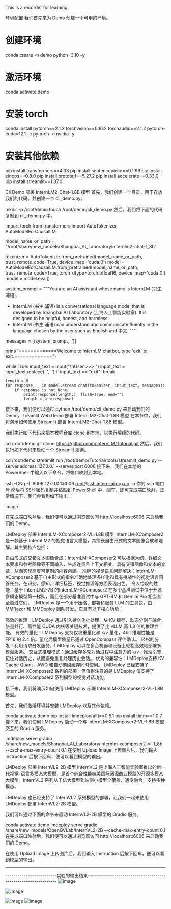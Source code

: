 This is a recorder for learning.

环境配置
我们首先来为 Demo 创建一个可用的环境。

# 创建环境
conda create -n demo python=3.10 -y
# 激活环境
conda activate demo
# 安装 torch
conda install pytorch==2.1.2 torchvision==0.16.2 torchaudio==2.1.2 pytorch-cuda=12.1 -c pytorch -c nvidia -y
# 安装其他依赖
pip install transformers==4.38
pip install sentencepiece==0.1.99
pip install einops==0.8.0
pip install protobuf==5.27.2
pip install accelerate==0.33.0
pip install streamlit==1.37.0

Cli Demo 部署 InternLM2-Chat-1.8B 模型
首先，我们创建一个目录，用于存放我们的代码。并创建一个 cli_demo.py。

mkdir -p /root/demo
touch /root/demo/cli_demo.py
然后，我们将下面的代码复制到 cli_demo.py 中。

import torch
from transformers import AutoTokenizer, AutoModelForCausalLM


model_name_or_path = "/root/share/new_models/Shanghai_AI_Laboratory/internlm2-chat-1_8b"

tokenizer = AutoTokenizer.from_pretrained(model_name_or_path, trust_remote_code=True, device_map='cuda:0')
model = AutoModelForCausalLM.from_pretrained(model_name_or_path, trust_remote_code=True, torch_dtype=torch.bfloat16, device_map='cuda:0')
model = model.eval()

system_prompt = """You are an AI assistant whose name is InternLM (书生·浦语).
- InternLM (书生·浦语) is a conversational language model that is developed by Shanghai AI Laboratory (上海人工智能实验室). It is designed to be helpful, honest, and harmless.
- InternLM (书生·浦语) can understand and communicate fluently in the language chosen by the user such as English and 中文.
"""

messages = [(system_prompt, '')]

print("=============Welcome to InternLM chatbot, type 'exit' to exit.=============")

while True:
    input_text = input("\nUser  >>> ")
    input_text = input_text.replace(' ', '')
    if input_text == "exit":
        break

    length = 0
    for response, _ in model.stream_chat(tokenizer, input_text, messages):
        if response is not None:
            print(response[length:], flush=True, end="")
            length = len(response)
接下来，我们便可以通过 python /root/demo/cli_demo.py 来启动我们的 Demo。
treamlit Web Demo 部署 InternLM2-Chat-1.8B 模型
在本节中，我们将演示如何使用 Streamlit 部署 InternLM2-Chat-1.8B 模型。

我们执行如下代码来把本教程仓库 clone 到本地，以执行后续的代码。

cd /root/demo
git clone https://github.com/InternLM/Tutorial.git
然后，我们执行如下代码来启动一个 Streamlit 服务。

cd /root/demo
streamlit run /root/demo/Tutorial/tools/streamlit_demo.py --server.address 127.0.0.1 --server.port 6006
接下来，我们在本地的 PowerShell 中输入以下命令，将端口映射到本地。

ssh -CNg -L 6006:127.0.0.1:6006 root@ssh.intern-ai.org.cn -p 你的 ssh 端口号
然后将 SSH 密码复制并粘贴到 PowerShell 中，回车，即可完成端口映射。正常情况下，我们会看到如下输出：

image

在完成端口映射后，我们便可以通过浏览器访问 http://localhost:6006 来启动我们的 Demo。

LMDeploy 部署 InternLM-XComposer2-VL-1.8B 模型
InternLM-XComposer2 是一款基于 InternLM2 的视觉语言大模型，其擅长自由形式的文本图像合成和理解。其主要特点包括：

自由形式的交错文本图像合成：InternLM-XComposer2 可以根据大纲、详细文本要求和参考图像等不同输入，生成连贯且上下文相关，具有交错图像和文本的文章，从而实现高度可定制的内容创建。
准确的视觉语言问题解决：InternLM-XComposer2 基于自由形式的指令准确地处理多样化和具有挑战性的视觉语言问答任务，在识别，感知，详细标签，视觉推理等方面表现出色。
令人惊叹的性能：基于 InternLM2-7B 的InternLM-XComposer2 在多个基准测试中位于开源多模态模型第一梯队，而且在部分基准测试中与 GPT-4V 和 Gemini Pro 相当甚至超过它们。
LMDeploy 是一个用于压缩、部署和服务 LLM 的工具包，由 MMRazor 和 MMDeploy 团队开发。它具有以下核心功能：

高效的推理：LMDeploy 通过引入持久化批处理、块 KV 缓存、动态分割与融合、张量并行、高性能 CUDA 内核等关键技术，提供了比 vLLM 高 1.8 倍的推理性能。
有效的量化：LMDeploy 支持仅权重量化和 k/v 量化，4bit 推理性能是 FP16 的 2.4 倍。量化后模型质量已通过 OpenCompass 评估确认。
轻松的分发：利用请求分发服务，LMDeploy 可以在多台机器和设备上轻松高效地部署多模型服务。
交互式推理模式：通过缓存多轮对话过程中注意力的 k/v，推理引擎记住对话历史，从而避免重复处理历史会话。
优秀的兼容性：LMDeploy支持 KV Cache Quant，AWQ 和自动前缀缓存同时使用。
LMDeploy 已经支持了 InternLM-XComposer2 系列的部署，但值得注意的是 LMDeploy 仅支持了 InternLM-XComposer2 系列模型的视觉对话功能。

接下来，我们将演示如何使用 LMDeploy 部署 InternLM-XComposer2-VL-1.8B 模型。

首先，我们激活环境并安装 LMDeploy 以及其他依赖。

conda activate demo
pip install lmdeploy[all]==0.5.1
pip install timm==1.0.7
接下来，我们使用 LMDeploy 启动一个与 InternLM-XComposer2-VL-1.8B 模型交互的 Gradio 服务。

lmdeploy serve gradio /share/new_models/Shanghai_AI_Laboratory/internlm-xcomposer2-vl-1_8b --cache-max-entry-count 0.1
在使用 Upload Image 上传图片后，我们输入 Instruction 后按下回车，便可以看到模型的输出。

LMDeploy 部署 InternVL2-2B 模型
InternVL2 是上海人工智能实验室推出的新一代视觉-语言多模态大模型，是首个综合性能媲美国际闭源商业模型的开源多模态大模型。InternVL2 系列从千亿大模型到端侧小模型全覆盖，通专融合，支持多种模态。

LMDeploy 也已经支持了 InternVL2 系列模型的部署，让我们一起来使用 LMDeploy 部署 InternVL2-2B 模型。

我们可以通过下面的命令来启动 InternVL2-2B 模型的 Gradio 服务。

conda activate demo
lmdeploy serve gradio /share/new_models/OpenGVLab/InternVL2-2B --cache-max-entry-count 0.1
在完成端口映射后，我们便可以通过浏览器访问 http://localhost:6006 来启动我们的 Demo。

在使用 Upload Image 上传图片后，我们输入 Instruction 后按下回车，便可以看到模型的输出。

-----------------------------------------------------------------------------------------------------
-------------------------实验的输出结果---------------------------------------------------------------
![image](https://github.com/user-attachments/assets/c71c8f54-a8a2-46d3-b975-8bd9033bffae)


![image](https://github.com/user-attachments/assets/714a32fe-e5d9-4355-b5c9-d46bf1a68b4f)

![image](https://github.com/user-attachments/assets/93b3367f-eaca-498b-9ac6-2775876c2c3b)
![image](https://github.com/user-attachments/assets/ae87d9d0-b0a0-4b43-8aa7-d54d6703f433)

